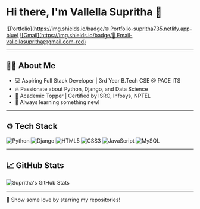 # Hi there, I'm Vallella Supritha 👋

[![Portfolio](https://img.shields.io/badge/🌐 Portfolio-supritha735.netlify.app-blue)](https://supritha735.netlify.app)
[![Gmail](https://img.shields.io/badge/📧 Email-vallellasupritha@gmail.com-red)](mailto:vallellasupritha@gmail.com)

---

## 👩‍💻 About Me
- 💻 Aspiring Full Stack Developer | 3rd Year B.Tech CSE @ PACE ITS
- 🔥 Passionate about Python, Django, and Data Science
- 🌟 Academic Topper | Certified by ISRO, Infosys, NPTEL
- 🧠 Always learning something new!

---

## ⚙️ Tech Stack
![Python](https://img.shields.io/badge/-Python-333?style=flat&logo=python)
![Django](https://img.shields.io/badge/-Django-333?style=flat&logo=django)
![HTML5](https://img.shields.io/badge/-HTML5-333?style=flat&logo=html5)
![CSS3](https://img.shields.io/badge/-CSS3-333?style=flat&logo=css3)
![JavaScript](https://img.shields.io/badge/-JavaScript-333?style=flat&logo=javascript)
![MySQL](https://img.shields.io/badge/-MySQL-333?style=flat&logo=mysql)

---

## 📈 GitHub Stats
![Supritha's GitHub Stats](https://github-readme-stats.vercel.app/api?username=supritha735&show_icons=true&theme=radical)

---

💖 Show some love by starring my repositories!
